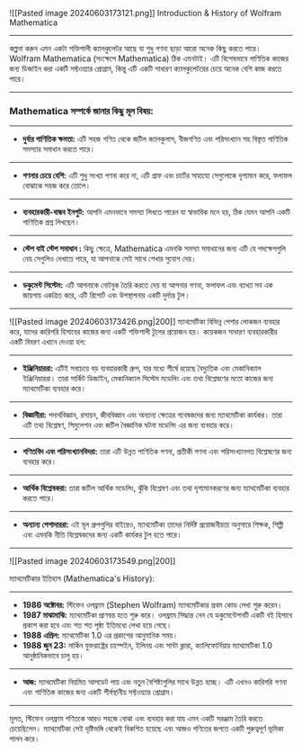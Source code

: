 ![[Pasted image 20240603173121.png]]
Introduction & History of Wolfram Mathematica

---


কল্পনা করুন এমন একটা শক্তিশালী ক্যালকুলেটর আছে যা শুধু গণনা ছাড়া আরো অনেক কিছু করতে পারে। Wolfram Mathematica (সংক্ষেপে Mathematica) ঠিক এমনটাই। এটি বিশেষভাবে গাণিতিক কাজের জন্য ডিজাইন করা একটি সফ্টওয়্যার প্রোগ্রাম, কিন্তু এটি একটি সাধারণ ক্যালকুলেটরের চেয়ে অনেক বেশি কাজ করতে পারে।

---

### Mathematica সম্পর্কে জানার কিছু মূল বিষয়:
---

- **দুর্বার গাণিতিক ক্ষমতা:** এটি সহজ গণিত থেকে জটিল ক্যালকুলাস, বীজগণিত এবং পরিসংখ্যান সহ বিস্তৃত গাণিতিক সমস্যার সমাধান করতে পারে।
---
- **গণনার চেয়ে বেশি:** এটি শুধু সংখ্যা গণনা করে না, এটি গ্রাফ এবং চার্টের সাহায্যে সেগুলোকে দৃশ্যমান করে, ফলাফল বোঝাকে সহজ করে তোলে।
---

- **ব্যবহারকারী-বান্ধব ইনপুট:** আপনি এমনভাবে সমস্যা লিখতে পারেন যা স্বাভাবিক মনে হয়, ঠিক যেমন আপনি একটি গাণিতিক প্রশ্ন লিখছেন।
---
- **স্টেপ বাই স্টেপ সমাধান :** কিছু ক্ষেত্রে, Mathematica এমনকি সমস্যা সমাধানের জন্য এটি যে পদক্ষেপগুলি নেয় সেগুলিও দেখাতে পারে, যা আপনাকে সেই সাথে শেখার সুযোগ দেয়।
---

- **ডকুমেন্ট  সিস্টেম:** এটি আপনাকে নোটবুক তৈরি করতে দেয় যা আপনার গণনা, ফলাফল এবং ব্যাখ্যা সব এক জায়গায় একত্রিত করে, এটি রিপোর্ট এবং উপস্থাপনার একটি দুর্দান্ত টুল।
---





![[Pasted image 20240603173426.png|200]]
ম্যাথমেটিকা বিভিন্ন পেশার লোকজন ব্যবহার করে, যাদের কারিগরি হিসাবের কাজের জন্য একটি শক্তিশালী টুলের প্রয়োজন হয়। কয়েকজন সাধারণ ব্যবহারকারীর একটি বিবরণ এখানে দেওয়া হল:

---

- **ইঞ্জিনিয়াররা:** এটিই সবচেয়ে বড় ব্যবহারকারী গ্রুপ, যার মধ্যে শীর্ষে রয়েছে বৈদ্যুতিক এবং মেকানিক্যাল ইঞ্জিনিয়াররা। তারা সার্কিট ডিজাইন, মেকানিক্যাল সিস্টেম মডেলিং এবং তথ্য বিশ্লেষণের মতো কাজের জন্য ম্যাথমেটিকা ব্যবহার করে।
---

- **বিজ্ঞানীরা:** পদার্থবিজ্ঞান, রসায়ন, জীববিজ্ঞান এবং অন্যান্য ক্ষেত্রের গবেষকদের জন্য ম্যাথমেটিকা কার্যকর। তারা এটি তথ্য বিশ্লেষণ, সিমুলেশন এবং জটিল বৈজ্ঞানিক ঘটনা মডেলিং এর জন্য ব্যবহার করে।
---

- **গণিতবিদ এবং পরিসংখ্যানবিদরা:** তারা এটি উন্নত গাণিতিক গণনা, প্রতীকী গণনা এবং পরিসংখ্যানগত বিশ্লেষণের জন্য ব্যবহার করে।
---

- **আর্থিক বিশ্লেষকরা:** তারা জটিল আর্থিক মডেলিং, ঝুঁকি বিশ্লেষণ এবং তথ্য দৃশ্যমানকরণের জন্য ম্যাথমেটিকা ব্যবহার করতে পারে।
---

- **অন্যান্য পেশাদাররা:** এই মূল গ্রুপগুলির বাইরেও, ম্যাথমেটিকা তাদের নির্দিষ্ট প্রয়োজনীয়তা অনুসারে শিক্ষক, শিল্পী এবং এমনকি নীতি বিশ্লেষকদের জন্য একটি কার্যকর টুল হতে পারে।
---

![[Pasted image 20240603173549.png|200]]

ম্যাথমেটিকার ইতিহাস (Mathematica's History):

---

- **1986 অক্টোবর:** স্টিফেন ওলফ্রাম (Stephen Wolfram) ম্যাথমেটিকার প্রথম কোড লেখা শুরু করেন।
- **1987 মাঝামাঝি:** ম্যাথমেটিকা প্রাণবন্ত হতে শুরু করে। ওলফ্রাম সিদ্ধান্ত নেন যে ডকুমেন্টেশনটি একটি বই হিসাবে প্রকাশ করা হবে এবং শত শত পৃষ্ঠা ইতিমধ্যে লেখা হয়ে গেছে।
- **1988 এপ্রিল:** ম্যাথমেটিকা 1.0 এর প্রকাশের আনুমানিক সময়।
- **1988 জুন 23:** মার্কিন যুক্তরাষ্ট্রের চাম্পেইন, ইলিনয় এবং সান্টা ক্লারা, ক্যালিফোর্নিয়ায় ম্যাথমেটিকা 1.0 আনুষ্ঠানিকভাবে চালু হয়।
---

- **আজ:** ম্যাথমেটিকা নিয়মিত আপডেট পায় এবং নতুন বৈশিষ্ট্যগুলির সাথে উন্নত হচ্ছে। এটি এখনও কারিগরি গণনা এবং গাণিতিক কাজের জন্য একটি শীর্ষস্থানীয় সফ্টওয়্যার প্রোগ্রাম।
---

মূলত, স্টিফেন ওলফ্রাম গণিতকে আরও সহজে বোঝা এবং ব্যবহার করা যায় এমন একটি সরঞ্জাম তৈরি করতে চেয়েছিলেন। ম্যাথমেটিকা সেই দৃষ্টিভঙ্গি থেকেই বিকশিত হয়েছে এবং আজও গণিতের জগতে একটি গুরুত্বপূর্ণ ভূমিকা পালন করে।